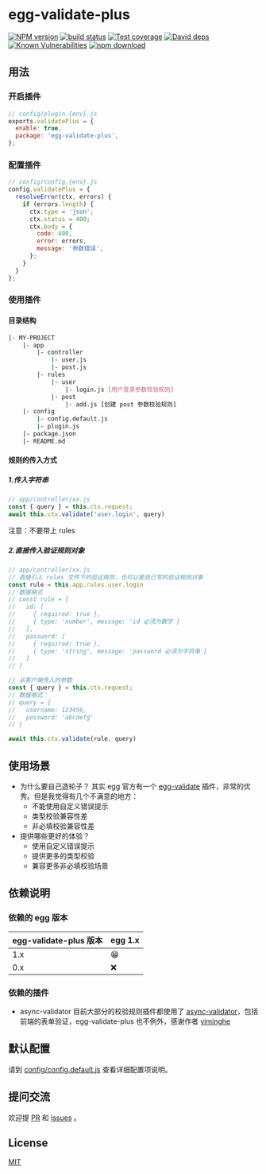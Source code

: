 # egg-validate-plus

[![NPM version][npm-image]][npm-url]
[![build status][travis-image]][travis-url]
[![Test coverage][codecov-image]][codecov-url]
[![David deps][david-image]][david-url]
[![Known Vulnerabilities][snyk-image]][snyk-url]
[![npm download][download-image]][download-url]

[npm-image]: https://img.shields.io/npm/v/egg-validate-plus.svg?style=flat-square
[npm-url]: https://npmjs.org/package/egg-validate-plus
[travis-image]: https://img.shields.io/travis/eggjs/egg-validate-plus.svg?style=flat-square
[travis-url]: https://travis-ci.org/eggjs/egg-validate-plus
[codecov-image]: https://img.shields.io/codecov/c/github/eggjs/egg-validate-plus.svg?style=flat-square
[codecov-url]: https://codecov.io/github/eggjs/egg-validate-plus?branch=master
[david-image]: https://img.shields.io/david/eggjs/egg-validate-plus.svg?style=flat-square
[david-url]: https://david-dm.org/eggjs/egg-validate-plus
[snyk-image]: https://snyk.io/test/npm/egg-validate-plus/badge.svg?style=flat-square
[snyk-url]: https://snyk.io/test/npm/egg-validate-plus
[download-image]: https://img.shields.io/npm/dm/egg-validate-plus.svg?style=flat-square
[download-url]: https://npmjs.org/package/egg-validate-plus

<!--
Description here.
-->
## 用法

### 开启插件

```js
// config/plugin.{env}.js
exports.validatePlus = {
  enable: true,
  package: 'egg-validate-plus',
};
```

### 配置插件

```js
// config/config.{env}.js
config.validatePlus = {
  resolveError(ctx, errors) {
    if (errors.length) {
      ctx.type = 'json';
      ctx.status = 400;
      ctx.body = {
        code: 400,
        error: errors,
        message: '参数错误',
      };
    }
  }
};

```
### 使用插件
#### 目录结构
```bash
|- MY-PROJECT
    |- app
        |- controller
            |- user.js
            |- post.js
        |- rules
            |- user
                |- login.js [用户登录参数校验规则]
            |- post
                |- add.js [创建 post 参数校验规则]
    |- config
        |- config.default.js
        |- plugin.js
    |- package.json
    |- README.md
```
#### 规则的传入方式
##### 1.传入字符串
```js
// app/controller/xx.js
const { query } = this.ctx.request;
await this.ctx.validate('user.login', query)
```
注意：不要带上 rules
##### 2.直接传入验证规则对象
```js
// app/controller/xx.js
// 直接引入 rules 文件下的验证规则，也可以是自己写的验证规则对象
const rule = this.app.rules.user.login
// 数据格式
// const rule = {
//   id: [
//     { required: true },
//     { type: 'number', message: 'id 必须为数字 }
//   ],
//   password: [
//     { required: true },
//     { type: 'string', message: 'password 必须为字符串 }
//   ]
// }

// 从客户端传入的参数 
const { query } = this.ctx.request;
// 数据格式： 
// query = {
//   username: 123456,
//   password: 'abcdefg'
// }

await this.ctx.validate(rule, query)
```

## 使用场景

- 为什么要自己造轮子？
  其实 egg 官方有一个 [egg-validate](https://github.com/eggjs/egg-validate#readme) 插件，非常的优秀。但是我觉得有几个不满意的地方：
  - 不能使用自定义错误提示
  - 类型校验兼容性差
  - 非必填校验兼容性差
- 提供哪些更好的体验？
  - 使用自定义错误提示
  - 提供更多的类型校验
  - 兼容更多非必填校验场景

## 依赖说明

### 依赖的 egg 版本

egg-validate-plus 版本 | egg 1.x
--- | ---
1.x | 😁
0.x | ❌

### 依赖的插件
- async-validator
目前大部分的校验规则插件都使用了 [async-validator](https://github.com/yiminghe/async-validator)，包括前端的表单验证，egg-validate-plus 也不例外，感谢作者 [yiminghe](https://github.com/yiminghe)


## 默认配置

请到 [config/config.default.js](config/config.default.js) 查看详细配置项说明。

## 提问交流
欢迎提 [PR](https://github.com/temool/egg-validate-plus/pulls) 和 [issues](https://github.com/temool/egg-validate-plus/issues) 。

## License

[MIT](LICENSE)
